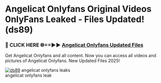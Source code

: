 # Angelicat Onlyfans Original Videos 0nlyFans Leaked - Files Updated! (ds89)

<h3>🔴 CLICK HERE 🌐==►► <a href="https://tinyurl.com/ms9xzufz" rel="nofollow">Angelicat Onlyfans Updated Files</a></h3>

Get Angelicat Onlyfans and all content. Now you can access all videos and pictures of Angelicat Onlyfans. New Updated Files 2025!

[![ds89](https://i.imgur.com/PQ7UWWw.gif)](https://tinyurl.com/ms9xzufz)
angelicat onlyfans leaks<br>
angelicat onlyfans leak